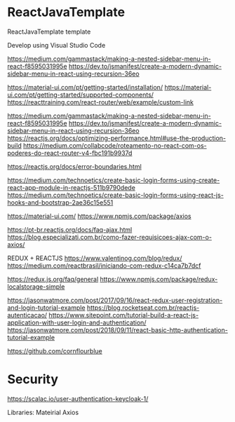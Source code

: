 # ReactJavaTemplate
ReactJavaTemplate template

Develop using Visual Studio Code 

https://medium.com/gammastack/making-a-nested-sidebar-menu-in-react-f8595031995e
https://dev.to/jsmanifest/create-a-modern-dynamic-sidebar-menu-in-react-using-recursion-36eo

https://material-ui.com/pt/getting-started/installation/
https://material-ui.com/pt/getting-started/supported-components/
https://reacttraining.com/react-router/web/example/custom-link

https://medium.com/gammastack/making-a-nested-sidebar-menu-in-react-f8595031995e
https://dev.to/jsmanifest/create-a-modern-dynamic-sidebar-menu-in-react-using-recursion-36eo
https://reactjs.org/docs/optimizing-performance.html#use-the-production-build
https://medium.com/collabcode/roteamento-no-react-com-os-poderes-do-react-router-v4-fbc191b9937d

https://reactjs.org/docs/error-boundaries.html

https://medium.com/technoetics/create-basic-login-forms-using-create-react-app-module-in-reactjs-511b9790dede
https://medium.com/technoetics/create-basic-login-forms-using-react-js-hooks-and-bootstrap-2ae36c15e551

https://material-ui.com/
https://www.npmjs.com/package/axios

https://pt-br.reactjs.org/docs/faq-ajax.html
https://blog.especializati.com.br/como-fazer-requisicoes-ajax-com-o-axios/

REDUX + REACTJS
https://www.valentinog.com/blog/redux/
https://medium.com/reactbrasil/iniciando-com-redux-c14ca7b7dcf

https://redux.js.org/faq/general
https://www.npmjs.com/package/redux-localstorage-simple


https://jasonwatmore.com/post/2017/09/16/react-redux-user-registration-and-login-tutorial-example
https://blog.rocketseat.com.br/reactjs-autenticacao/
https://www.sitepoint.com/tutorial-build-a-react-js-application-with-user-login-and-authentication/
https://jasonwatmore.com/post/2018/09/11/react-basic-http-authentication-tutorial-example

https://github.com/cornflourblue


# Security
https://scalac.io/user-authentication-keycloak-1/


Libraries:
Mateirial
Axios